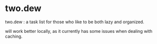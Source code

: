 # two.dew
two.dew : a task list for those who like to be both lazy and organized.

will work better locally, as it currently has some issues when dealing with caching.
